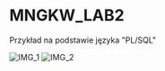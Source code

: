 # MNGKW_LAB2

Przykład na podstawie języka "PL/SQL"

![IMG_1](https://user-images.githubusercontent.com/106968797/200635139-2e75f5d0-b109-49ed-b140-4a60a4c3693a.jpeg)
![IMG_2](https://user-images.githubusercontent.com/106968797/200635154-6aebcc9e-708e-44bd-98b9-4a51c8532a8f.jpeg)
